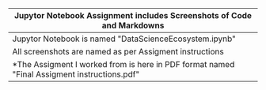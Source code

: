 |Jupytor Notebook Assignment includes Screenshots of Code and Markdowns|
|----|
|Jupytor Notebook is named "DataScienceEcosystem.ipynb"|
|All screenshots are named as per Assigment instructions|
|*The Assigment I worked from is here in PDF format named "Final Assigment instructions.pdf"|
